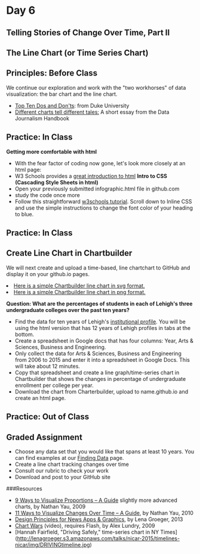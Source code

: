 # Day 6

## Telling Stories of Change Over Time, Part II

## The Line Chart (or Time Series Chart)

## Principles: Before Class

We continue our exploration and work with the "two workhorses" of data visualization: the bar chart and the line chart.
<ul>
<li><a href=http://guides.library.duke.edu/datavis/topten>Top Ten Dos and Don'ts</a>: from Duke University</l1>
<li><a href="http://datajournalismhandbook.org/1.0/en/delivering_data_6.html">Different charts tell different tales:</a> A short essay from the Data Journalism Handbook</li>
</ul>

## Practice: In Class

**Getting more comfortable with html**
- With the fear factor of coding now gone, let's look more closely at an html page:
- W3 Schools provides a [great introduction to html](http://www.w3schools.com/html/html_intro.asp)
**Intro to CSS (Cascading Style Sheets in html)**
- Open your previously submitted infographic.html file in github.com
- study the code once more
- Follow this straightforward [w3schools tutorial](http://www.w3schools.com/html/html_css.asp). Scroll down to Inline CSS and use the simple instructions to change the font color of your heading to blue.

## Practice: In Class
## Create Line Chart in Chartbuilder
We will next create and upload a time-based, line chartchart to GitHub and display it on your github.io pages.
<li><a href="http://jacklule.github.io/pages/SVGtest.html">Here is a simple Chartbuilder line chart in svg format.</a></li>
<li><a href="http://jacklule.github.io/pages/PNGtest.html">Here is a simple Chartbuilder line chart in png format.</a></li>

**Question: What are the percentages of students in each of Lehigh's three undergraduate colleges over the past ten years?**
- Find the data for ten years of Lehigh's [institutional profile](http://www.lehigh.edu/~oir/profiles/profile.htm). You will be using the html version that has 12 years of Lehigh profiles in tabs at the bottom.
- Create a spreadsheet in Google docs that has four columns: Year, Arts & Sciences, Business and Engineering.
- Only collect the data for Arts & Sciences, Business and Engineering from 2006 to 2015 and enter it into a spreadsheet in Google Docs. This will take about 12 minutes.
- Copy that spreadsheet and create a line graph/time-series chart in Chartbuilder that shows the changes in percentage of undergraduate enrollment per college per year. 
- Download the chart from Charterbuilder, upload to name.github.io and create an html page.

## Practice: Out of Class
## Graded Assignment
- Choose any data set that you would like that spans at least 10 years. You can find examples at our [Finding Data](https://github.com/jacklule/DataViz-Syllabus/blob/master/Finding%20Data.md) page.
- Create a line chart tracking changes over time
- Consult our rubric to check your work
- Download and post to your GitHub site

###Resources
- [9 Ways to Visualize Proportions – A Guide](http://flowingdata.com/2009/11/25/9-ways-to-visualize-proportions-a-guide/) slightly more advanced charts, by Nathan Yau, 2009
- [11 Ways to Visualize Changes Over Time – A Guide](http://flowingdata.com/2010/01/07/11-ways-to-visualize-changes-over-time-a-guide/), by Nathan Yau, 2010
- [Design Principles for News Apps & Graphics](http://www.propublica.org/nerds/item/design-principles-for-news-apps-graphics), by Lena Groeger, 2013
- [Chart Wars](http://www.targetpointconsulting.com/ToThePoint/2010/01/05/chart-wars) (video), requires Flash, by Alex Lundry, 2009
- [Hannah Fairfield, "Driving Safely," time-series chart in NY Times]
(http://lenagroeger.s3.amazonaws.com/talks/nicar-2015/timelines-nicar/img/DRIVINGtimeline.jpg)

